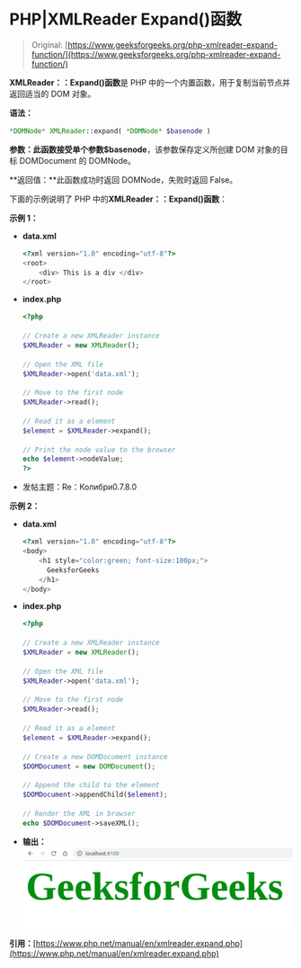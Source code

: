 # PHP|XMLReader Expand()函数

> Original: [https://www.geeksforgeeks.org/php-xmlreader-expand-function/](https://www.geeksforgeeks.org/php-xmlreader-expand-function/)

**XMLReader：：Expand()函数**是 PHP 中的一个内置函数，用于复制当前节点并返回适当的 DOM 对象。

**语法：**

```php
*DOMNode* XMLReader::expand( *DOMNode* $basenode )
```

**参数：**此函数接受单个参数**$basenode**，该参数保存定义所创建 DOM 对象的目标 DOMDocument 的 DOMNode。

**返回值：**此函数成功时返回 DOMNode，失败时返回 False。

下面的示例说明了 PHP 中的**XMLReader：：Expand()函数**：

**示例 1：**

*   **data.xml**

    ```php
    <?xml version="1.0" encoding="utf-8"?>
    <root>
        <div> This is a div </div>
    </root>
    ```

*   **index.php**

    ```php
    <?php

    // Create a new XMLReader instance
    $XMLReader = new XMLReader();

    // Open the XML file
    $XMLReader->open('data.xml');

    // Move to the first node
    $XMLReader->read();

    // Read it as a element
    $element = $XMLReader->expand();

    // Print the node value to the browser
    echo $element->nodeValue;
    ?>
    ```

*   发帖主题：Re：Колибри0.7.8.0

**示例 2：**

*   **data.xml**

    ```php
    <?xml version="1.0" encoding="utf-8"?>
    <body>
        <h1 style="color:green; font-size:100px;"> 
          GeeksforGeeks 
        </h1>
    </body>
    ```

*   **index.php**

    ```php
    <?php

    // Create a new XMLReader instance
    $XMLReader = new XMLReader();

    // Open the XML file
    $XMLReader->open('data.xml');

    // Move to the first node
    $XMLReader->read();

    // Read it as a element
    $element = $XMLReader->expand();

    // Create a new DOMDocument instance
    $DOMDocument = new DOMDocument();

    // Append the child to the element
    $DOMDocument->appendChild($element);

    // Render the XML in browser
    echo $DOMDocument->saveXML();
    ```

*   **输出：**
    ![](img/bde3c1e2281f708b567c30dc1bbdffcb.png)

**引用：**[https://www.php.net/manual/en/xmlreader.expand.php](https://www.php.net/manual/en/xmlreader.expand.php)